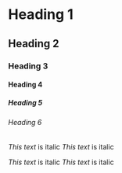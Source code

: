 # Heading 1
## Heading 2
### Heading 3 
#### Heading 4
##### Heading 5
###### Heading 6

<!-- Italics -->
*This text* is italic
_This text_ is italic

<!-- Italics -->
*This text* is italic
_This text_ is italic


